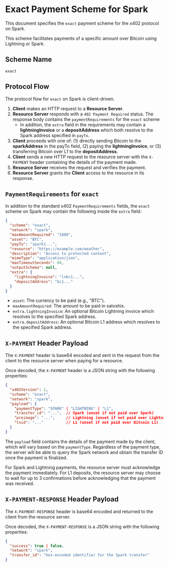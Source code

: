 # Exact Payment Scheme for Spark

This document specifies the `exact` payment scheme for the x402 protocol on Spark.

This scheme facilitates payments of a specific amount over Bitcoin using Lightning or Spark.

## Scheme Name

`exact`

## Protocol Flow

The protocol flow for `exact` on Spark is client-driven.

1. **Client** makes an HTTP request to a **Resource Server**.
2. **Resource Server** responds with a `402 Payment Required` status. The response body contains the `paymentRequirements` for the `exact` scheme
   - In addition, the `extra` field in the requirements may contain a **lightningInvoice** or a **depositAddress** which both resolve to the Spark address specified in `payTo`.
3. **Client** proceeds with one of: (1) directly sending Bitcoin to the **sparkAddress** in the payTo field, (2) paying the **lightningInvoice**, or (3) transferring Bitcoin over L1 to the **depositAddress**.
4. **Client** sends a new HTTP request to the resource server with the `X-PAYMENT` header containing the details of the payment made.
5. **Resource Server** receives the request and verifies the payment.
6. **Resource Server** grants the **Client** access to the resource in its response.

## `PaymentRequirements` for `exact`

In addition to the standard x402 `PaymentRequirements` fields, the `exact` scheme on Spark may contain the following inside the `extra` field:

```json
{
  "scheme": "exact",
  "network": "spark",
  "maxAmountRequired": "1000",
  "asset": "BTC",
  "payTo": "spark1...",
  "resource": "https://example.com/weather",
  "description": "Access to protected content",
  "mimeType": "application/json",
  "maxTimeoutSeconds": 60,
  "outputSchema": null,
  "extra": {
    "lightningInvoice": "lnbc1...",
    "depositAddress": "bc1..."
  }
}
```

- `asset`: The currency to be paid (e.g., "BTC").
- `maxAmountRequired`: The amount to be paid in satoshis.
- `extra.lightningInvoice`: An optional Bitcoin Lightning invoice which resolves to the specified Spark address.
- `extra.depositAddress`: An optional Bitcoin L1 address which resolves to the specified Spark address.

## `X-PAYMENT` Header Payload

The `X-PAYMENT` header is base64 encoded and sent in the request from the client to the resource server when paying for a resource.

Once decoded, the `X-PAYMENT` header is a JSON string with the following properties:

```json
{
  "x402Version": 1,
  "scheme": "exact",
  "network": "spark",
  "payload": {
    "paymentType": "SPARK" | "LIGHTNING" | "L1",
    "transfer_id": "...",  // Spark (unset if not paid over Spark)
    "preimage": "...",     // Lightning (unset if not paid over Lightning)
    "txid": "..."          // L1 (unset if not paid over Bitcoin L1)
  }
}
```

The `payload` field contains the details of the payment made by the client, which will vary based on the `paymentType`. Regardless of the payment type, the server will be able to query the Spark network and obtain the transfer ID once the payment is finalized.

For Spark and Lightning payments, the resource server must acknowledge the payment immediately. For L1 deposits, the resource server may choose to wait for up to 3 confirmations before acknowledging that the payment was received.

## `X-PAYMENT-RESPONSE` Header Payload

The `X-PAYMENT-RESPONSE` header is base64 encoded and returned to the client from the resource server.

Once decoded, the `X-PAYMENT-RESPONSE` is a JSON string with the following properties:

```json
{
  "success": true | false,
  "network": "spark",
  "transfer_id": "hex-encoded identifier for the Spark transfer"
}
```
